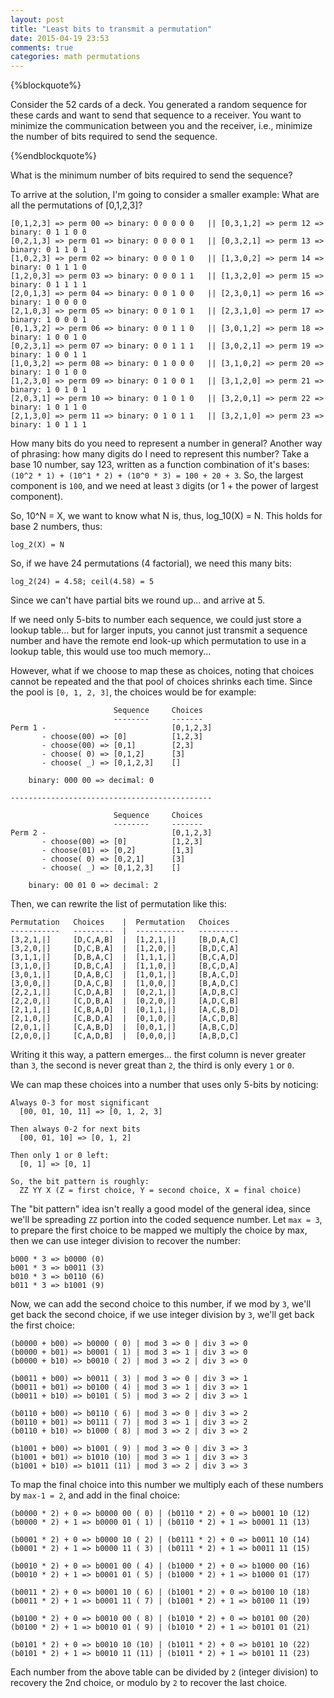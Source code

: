 ```yaml
---
layout: post
title: "Least bits to transmit a permutation"
date: 2015-04-19 23:53
comments: true
categories: math permutations
---
```


{%blockquote%}

Consider the 52 cards of a deck. You generated a random sequence for these
cards and want to send that sequence to a receiver. You want to minimize the
communication between you and the receiver, i.e., minimize the number of bits
required to send the sequence.

{%endblockquote%}

What is the minimum number of bits required to send the sequence?

To arrive at the solution, I'm going to consider a smaller example: What are
all the permutations of [0,1,2,3]?

    [0,1,2,3] => perm 00 => binary: 0 0 0 0 0   || [0,3,1,2] => perm 12 => binary: 0 1 1 0 0
    [0,2,1,3] => perm 01 => binary: 0 0 0 0 1   || [0,3,2,1] => perm 13 => binary: 0 1 1 0 1
    [1,0,2,3] => perm 02 => binary: 0 0 0 1 0   || [1,3,0,2] => perm 14 => binary: 0 1 1 1 0
    [1,2,0,3] => perm 03 => binary: 0 0 0 1 1   || [1,3,2,0] => perm 15 => binary: 0 1 1 1 1
    [2,0,1,3] => perm 04 => binary: 0 0 1 0 0   || [2,3,0,1] => perm 16 => binary: 1 0 0 0 0
    [2,1,0,3] => perm 05 => binary: 0 0 1 0 1   || [2,3,1,0] => perm 17 => binary: 1 0 0 0 1
    [0,1,3,2] => perm 06 => binary: 0 0 1 1 0   || [3,0,1,2] => perm 18 => binary: 1 0 0 1 0
    [0,2,3,1] => perm 07 => binary: 0 0 1 1 1   || [3,0,2,1] => perm 19 => binary: 1 0 0 1 1
    [1,0,3,2] => perm 08 => binary: 0 1 0 0 0   || [3,1,0,2] => perm 20 => binary: 1 0 1 0 0
    [1,2,3,0] => perm 09 => binary: 0 1 0 0 1   || [3,1,2,0] => perm 21 => binary: 1 0 1 0 1
    [2,0,3,1] => perm 10 => binary: 0 1 0 1 0   || [3,2,0,1] => perm 22 => binary: 1 0 1 1 0
    [2,1,3,0] => perm 11 => binary: 0 1 0 1 1   || [3,2,1,0] => perm 23 => binary: 1 0 1 1 1

How many bits do you need to represent a number in general?  Another way of
phrasing: how many digits do I need to represent this number?  Take a base 10
number, say 123, written as a function combination of it's bases: `(10^2 * 1) +
(10^1 * 2) + (10^0 * 3) = 100 + 20 + 3`.  So, the largest component is `100`, and
we need at least `3` digits (or 1 + the power of largest component).

So, 10^N = X, we want to know what N is, thus, log_10(X) = N.  This holds for
base 2 numbers, thus:

    log_2(X) = N

So, if we have 24 permutations (4 factorial), we need this many bits:

    log_2(24) = 4.58; ceil(4.58) = 5

Since we can't have partial bits we round up... and arrive at 5.

If we need only 5-bits to number each sequence, we could just store a lookup
table... but for larger inputs, you cannot just transmit a sequence number and
have the remote end look-up which permutation to use in a lookup table, this
would use too much memory...

However, what if we choose to map these as choices, noting that choices cannot
be repeated and the that pool of choices shrinks each time.  Since the pool is
`[0, 1, 2, 3]`, the choices would be for example:

                           Sequence     Choices
                           --------     -------
    Perm 1 -                            [0,1,2,3]
           - choose(00) => [0]          [1,2,3]
           - choose(00) => [0,1]        [2,3]
           - choose( 0) => [0,1,2]      [3]
           - choose( _) => [0,1,2,3]    []

        binary: 000 00 => decimal: 0

    ---------------------------------------------

                           Sequence     Choices
                           --------     -------
    Perm 2 -                            [0,1,2,3]
           - choose(00) => [0]          [1,2,3]
           - choose(01) => [0,2]        [1,3]
           - choose( 0) => [0,2,1]      [3]
           - choose( _) => [0,1,2,3]    []

        binary: 00 01 0 => decimal: 2

Then, we can rewrite the list of permutation like this:

    Permutation   Choices    |  Permutation   Choices
    -----------   ---------  |  -----------   ---------
    [3,2,1,|]     [D,C,A,B]  |  [1,2,1,|]     [B,D,A,C]
    [3,2,0,|]     [D,C,B,A]  |  [1,2,0,|]     [B,D,C,A]
    [3,1,1,|]     [D,B,A,C]  |  [1,1,1,|]     [B,C,A,D]
    [3,1,0,|]     [D,B,C,A]  |  [1,1,0,|]     [B,C,D,A]
    [3,0,1,|]     [D,A,B,C]  |  [1,0,1,|]     [B,A,C,D]
    [3,0,0,|]     [D,A,C,B]  |  [1,0,0,|]     [B,A,D,C]
    [2,2,1,|]     [C,D,A,B]  |  [0,2,1,|]     [A,D,B,C]
    [2,2,0,|]     [C,D,B,A]  |  [0,2,0,|]     [A,D,C,B]
    [2,1,1,|]     [C,B,A,D]  |  [0,1,1,|]     [A,C,B,D]
    [2,1,0,|]     [C,B,D,A]  |  [0,1,0,|]     [A,C,D,B]
    [2,0,1,|]     [C,A,B,D]  |  [0,0,1,|]     [A,B,C,D]
    [2,0,0,|]     [C,A,D,B]  |  [0,0,0,|]     [A,B,D,C]

Writing it this way, a pattern emerges... the first column is never greater
than `3`, the second is never great than `2`, the third is only every `1` or
`0`.

We can map these choices into a number that uses only 5-bits by noticing:

    Always 0-3 for most significant
      [00, 01, 10, 11] => [0, 1, 2, 3]

    Then always 0-2 for next bits
      [00, 01, 10] => [0, 1, 2]

    Then only 1 or 0 left:
      [0, 1] => [0, 1]

    So, the bit pattern is roughly:
      ZZ YY X (Z = first choice, Y = second choice, X = final choice)

The "bit pattern" idea isn't really a good model of the general idea, since
we'll be spreading `ZZ` portion into the coded sequence number.  Let `max = 3`,
to prepare the first choice to be mapped we multiply the choice by max, then we
can use integer division to recover the number:

    b000 * 3 => b0000 (0)
    b001 * 3 => b0011 (3)
    b010 * 3 => b0110 (6)
    b011 * 3 => b1001 (9)

Now, we can add the second choice to this number, if we mod by `3`, we'll get
back the second choice, if we use integer division by `3`, we'll get back the
first choice:

    (b0000 + b00) => b0000 ( 0) | mod 3 => 0 | div 3 => 0
    (b0000 + b01) => b0001 ( 1) | mod 3 => 1 | div 3 => 0
    (b0000 + b10) => b0010 ( 2) | mod 3 => 2 | div 3 => 0

    (b0011 + b00) => b0011 ( 3) | mod 3 => 0 | div 3 => 1
    (b0011 + b01) => b0100 ( 4) | mod 3 => 1 | div 3 => 1
    (b0011 + b10) => b0101 ( 5) | mod 3 => 2 | div 3 => 1

    (b0110 + b00) => b0110 ( 6) | mod 3 => 0 | div 3 => 2
    (b0110 + b01) => b0111 ( 7) | mod 3 => 1 | div 3 => 2
    (b0110 + b10) => b1000 ( 8) | mod 3 => 2 | div 3 => 2

    (b1001 + b00) => b1001 ( 9) | mod 3 => 0 | div 3 => 3
    (b1001 + b01) => b1010 (10) | mod 3 => 1 | div 3 => 3
    (b1001 + b10) => b1011 (11) | mod 3 => 2 | div 3 => 3

To map the final choice into this number we multiply each of these numbers by
`max-1 = 2`, and add in the final choice:

    (b0000 * 2) + 0 => b0000 00 ( 0) | (b0110 * 2) + 0 => b0001 10 (12)
    (b0000 * 2) + 1 => b0000 01 ( 1) | (b0110 * 2) + 1 => b0001 11 (13)

    (b0001 * 2) + 0 => b0000 10 ( 2) | (b0111 * 2) + 0 => b0011 10 (14)
    (b0001 * 2) + 1 => b0000 11 ( 3) | (b0111 * 2) + 1 => b0011 11 (15)

    (b0010 * 2) + 0 => b0001 00 ( 4) | (b1000 * 2) + 0 => b1000 00 (16)
    (b0010 * 2) + 1 => b0001 01 ( 5) | (b1000 * 2) + 1 => b1000 01 (17)

    (b0011 * 2) + 0 => b0001 10 ( 6) | (b1001 * 2) + 0 => b0100 10 (18)
    (b0011 * 2) + 1 => b0001 11 ( 7) | (b1001 * 2) + 1 => b0100 11 (19)

    (b0100 * 2) + 0 => b0010 00 ( 8) | (b1010 * 2) + 0 => b0101 00 (20)
    (b0100 * 2) + 1 => b0010 01 ( 9) | (b1010 * 2) + 1 => b0101 01 (21)

    (b0101 * 2) + 0 => b0010 10 (10) | (b1011 * 2) + 0 => b0101 10 (22)
    (b0101 * 2) + 1 => b0010 11 (11) | (b1011 * 2) + 1 => b0101 11 (23)

Each number from the above table can be divided by `2` (integer division) to
recovery the 2nd choice, or modulo by `2` to recover the last choice.
